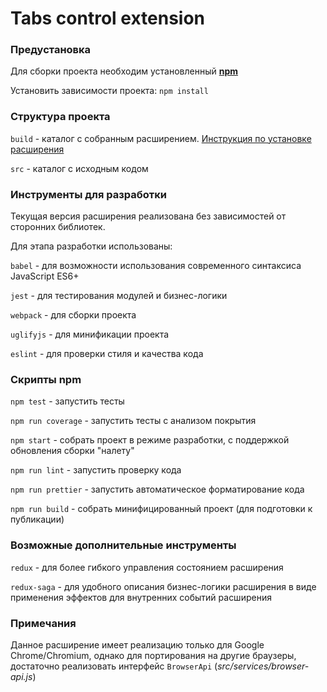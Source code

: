 # Tabs control extension

### Предустановка

Для сборки проекта необходим установленный [**npm**](https://npmjs.org/)

Установить зависимости проекта: `npm install`

### Структура проекта

`build` - каталог с собранным расширением. [Инструкция по установке расширения](https://developer.chrome.com/extensions/getstarted#manifest)

`src` - каталог с исходным кодом

### Инструменты для разработки

Текущая версия расширения реализована без зависимостей от сторонних библиотек.

Для этапа разработки использованы:

`babel` - для возможности использования современного синтаксиса JavaScript ES6+

`jest` - для тестирования модулей и бизнес-логики

`webpack` - для сборки проекта

`uglifyjs` - для минификации проекта

`eslint` - для проверки стиля и качества кода

### Скрипты npm

`npm test` - запустить тесты

`npm run coverage` - запустить тесты с анализом покрытия

`npm start` - собрать проект в режиме разработки, с поддержкой обновления сборки "налету"

`npm run lint` - запустить проверку кода

`npm run prettier` - запустить автоматическое форматирование кода

`npm run build` - собрать минифицированный проект (для подготовки к публикации)

### Возможные дополнительные инструменты

`redux` - для более гибкого управления состоянием расширения

`redux-saga` - для удобного описания бизнес-логики расширения в виде применения эффектов для внутренних событий расширения

### Примечания

Данное расширение имеет реализацию только для Google Chrome/Chromium, однако для портирования на другие браузеры, достаточно реализовать интерфейс `BrowserApi` (*src/services/browser-api.js*)
